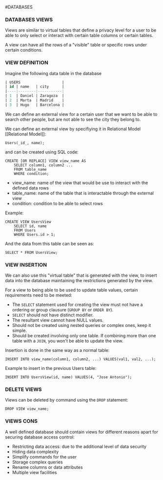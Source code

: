 #DATABASES 

### DATABASES VIEWS

Views are similar to virtual tables that define a privacy level for a user to be able to only select or interact with certain table columns or certain tables. 

A view can have all the rows of a "visible" table or specific rows under certain conditions.

### VIEW DEFINITION

Imagine the following data table in the database

```SQL
| USERS                   |
| id | name   | city      |
|----|--------|-----------|
| 1  | Daniel | Zaragoza  |
| 2  | Marta  | Madrid    |
| 3  | Hugo   | Barcelona |
```

We can define an external view for a certain user that we want to be able to search other people, but are not able to see the city they belong to. 

We can define an external view by specifiying it in Relational Model [[Relational Model]]: 

```
Users(_id_, name); 
```

and can be created using SQL code: 

```PostgreSQL
CREATE [OR REPLACE] VIEW view_name AS
	SELECT column1, column2 ...
	FROM table_name
	WHERE condition; 
```

* view_name: name of the view that would be use to interact with the defined data rows
* table_name: name of the table that is interactable through the external view
* condition: condition to be able to select rows

Example: 

```PostgreSQL
CREATE VIEW UsersView
	SELECT id, name
	FROM Users
	WHERE Users.id > 1; 
```

And the data from this table can be seen as: 

```PostgreSQL
SELECT * FROM UsersView; 
```


### VIEW INSERTION

We can also use this "virtual table" that is generated with the view, to insert data into the database maintaining the restrictions generated by the view. 

For a view to being able to be used to update table values, certain requirements need to be meeted: 

* The `SELECT` statement used for creating the view must not have a ordering or group clausure (`GROUP BY` or `ORDER BY`). 
* `SELECT` should not have distinct modifier. 
* The resultant view cannot have NULL values. 
* Should not be created using nested queries or complex ones, keep it simple. 
* Should be created involving only one table. If combining more than one table with a `JOIN`, you won't be able to update the view. 

Insertion is done in the same way as a normal table: 

```PostgreSQL
INSERT INTO view_name(column1, column2, ...) VALUES(val1, val2, ...); 
```

Example to insert in the previous Users table: 

```PostgreSQL
INSERT INTO UsersView(id, name) VALUES(4, "Jose Antonio"); 
```

### DELETE VIEWS

Views can be deleted by command using the `DROP` statement:

```PostgreSQL
DROP VIEW view_name; 
```


### VIEWS CONS

A well defined database should contain views for different reasons apart for securing database access control: 

* Restricting data access: due to the additional level of data security
* Hiding data complexity
* Simplify commands for the user
* Storage complex queries
* Rename columns or data attributes
* Multiple view facilities

